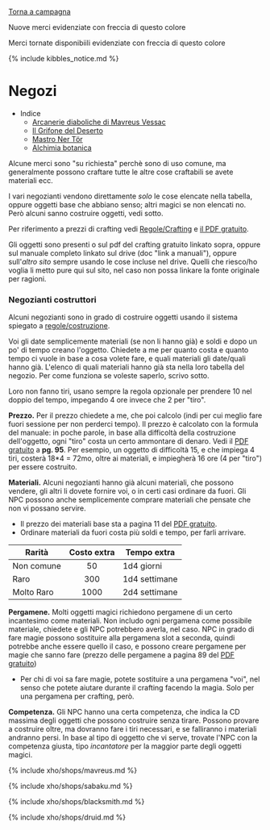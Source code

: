 [Torna a campagna](./campaign.md)

<p class="new">Nuove merci evidenziate con freccia di questo colore</p>
<p class="restocked">Merci tornate disponibiili evidenziate con freccia di questo colore</p>

{% include kibbles_notice.md %}

# Negozi

*   Indice
    -   [Arcanerie diaboliche di Mavreus Vessac](#arcanerie-diaboliche-di-mavreus-vessac)
    -   [Il Grifone del Deserto](#il-grifone-del-deserto)
    -   [Mastro Ner Tör](#mastro-ner-tör)
    -   [Alchimia botanica](#alchimia-botanica)

Alcune merci sono "su richiesta" perchè sono di uso comune, ma generalmente possono craftare tutte le altre cose craftabili se avete materiali ecc.

I vari negozianti vendono direttamente _solo_ le cose elencate nella tabella, oppure oggetti base che abbiano senso; altri magici se non elencati no. Però alcuni sanno costruire oggetti, vedi sotto.

Per riferimento a prezzi di crafting vedi [Regole/Crafting](regole.md#crafting) e [il PDF gratuito](pdf/crafting_free_version_reddit.pdf).

Gli oggetti sono presenti o sul pdf del crafting gratuito linkato sopra, oppure sul manuale completo linkato sul drive (doc "link a manuali"), oppure sull'_altro sito_ sempre usando le cose incluse nel drive. Quelli che riesco/ho voglia li metto pure qui sul sito, nel caso non possa linkare la fonte originale per ragioni.

<h3 class="collapsible coll-blank">Negozianti costruttori</h3>

<div class="collapsible-content bordered" markdown="1">

Alcuni negozianti sono in grado di costruire oggetti usando il sistema spiegato a [regole/costruzione](regole.md#costruzione).

Voi gli date semplicemente materiali (se non li hanno già) e soldi e dopo un po' di tempo creano l'oggetto. Chiedete a me per quanto costa e quanto tempo ci vuole in base a cosa volete fare, e quali materiali gli date/quali hanno già.
L'elenco di quali materiali hanno già sta nella loro tabella del negozio. Per come funziona se voleste saperlo, scrivo sotto.

Loro non fanno tiri, usano sempre la regola opzionale per prendere 10 nel doppio del tempo, impegando 4 ore
invece che 2 per "tiro".

**Prezzo.** Per il prezzo chiedete a me, che poi calcolo (indi per cui meglio fare fuori sessione per non perderci tempo). Il prezzo è calcolato con la formula del manuale: in poche parole, in base alla difficoltà della costruzione dell'oggetto, ogni "tiro" costa un certo ammontare di denaro. Vedi il [PDF gratuito](pdf/crafting_free_version_reddit.pdf) a **pg. 95**.
Per esempio, un oggetto di difficoltà 15, e che impiega 4 tiri, costerà 18\*4 = 72mo, oltre ai materiali, e
impiegherà 16 ore (4 per "tiro") per essere costruito.

**Materiali.** Alcuni negozianti hanno già alcuni materiali, che possono vendere, gli altri li dovete fornire voi, o in certi casi ordinare da fuori. Gli NPC possono anche semplicemente comprare materiali che pensate che non
vi possano servire.

-   Il prezzo dei materiali base sta a pagina 11 del [PDF gratuito](pdf/crafting_free_version_reddit.pdf).
-   Ordinare materiali da fuori costa più soldi e tempo, per farli arrivare.

| Rarità     | Costo extra | Tempo extra   |
| ---------- | :---------: | ------------- |
| Non comune |     50      | 1d4 giorni    |
| Raro       |     300     | 1d4 settimane |
| Molto Raro | 1000        | 2d4 settimane |

**Pergamene.** Molti oggetti magici richiedono pergamene di un certo incantesimo come materiali. Non includo ogni
pergamena come possibile materiale, chiedete e gli NPC potrebbero averla, nel caso. NPC in grado di fare magie
possono sostituire alla pergamena slot a seconda, quindi potrebbe anche essere quello il caso, e possono creare pergamene per magie che sanno fare (prezzo delle pergamene a pagina 89 del [PDF gratuito](pdf/crafting_free_version_reddit.pdf))

-   Per chi di voi sa fare magie, potete sostituire a una pergamena "voi", nel senso che potete aiutare durante il crafting facendo la magia. Solo per una pergamena per crafting, però.

**Competenza.** Gli NPC hanno una certa competenza, che indica la CD massima degli oggetti che possono costruire senza
tirare. Possono provare a costruire oltre, ma dovranno fare i tiri necessari, e se falliranno i materiali andranno
persi. In base al tipo di oggetto che vi serve, trovate l'NPC con la competenza giusta, tipo _incantatore_ per la
maggior parte degli oggetti magici.

</div>

{% include xho/shops/mavreus.md %}

{% include xho/shops/sabaku.md %}

{% include xho/shops/blacksmith.md %}

{% include xho/shops/druid.md %}